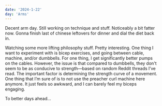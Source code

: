 ```yaml
---
date: '2024-1-22'
day: 'Arms'
---
```


Decent arm day. Still working on technique and stuff. Noticeably a bit fatter now. Gonna finish last of chinese leftovers for dinner and dial the diet back in.

Watching some more lifting philosophy stuff. Pretty interesting. One thing I want to experiment with is bicep exercises, and going between cable, machine, and/or dumbbells. For one thing, I get significantly better pumps on the cables. However, the issue is that compared to dumbbells, they don't seem to be as conducive to strength—based on random Reddit threads I’ve read. The important factor is determining the strength curve of a movement. One thing that I’m sure of is to not use the preacher curl machine here anymore. It just feels so awkward, and I can barely feel my biceps engaging.

To better days ahead…